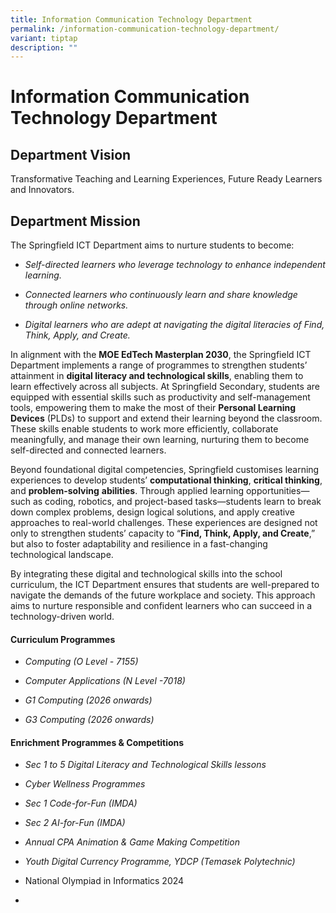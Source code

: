 ```yaml
---
title: Information Communication Technology Department
permalink: /information-communication-technology-department/
variant: tiptap
description: ""
---
```

<h1><strong>Information Communication Technology Department</strong></h1>
<h2>Department Vision</h2>
<p>Transformative Teaching and Learning Experiences, Future Ready Learners
and Innovators.</p>
<h2>Department Mission</h2>
<p>The Springfield ICT Department aims to nurture students to become:</p>
<ul>
<li>
<p><em>Self-directed learners who leverage technology to enhance independent learning.</em>
</p>
</li>
<li>
<p><em>Connected learners who continuously learn and share knowledge through online networks.</em>
</p>
</li>
<li>
<p><em>Digital learners who are adept at navigating the digital literacies of Find, Think, Apply, and Create.</em>
</p>
</li>
</ul>
<p>In alignment with the <strong>MOE EdTech Masterplan 2030</strong>, the
Springfield ICT Department implements a range of programmes to strengthen
students’ attainment in <strong>digital literacy and technological skills</strong>,
enabling them to learn effectively across all subjects. At Springfield
Secondary, students are equipped with essential skills such as productivity
and self-management tools, empowering them to make the most of their <strong>Personal Learning Devices</strong> (PLDs)
to support and extend their learning beyond the classroom. These skills
enable students to work more efficiently, collaborate meaningfully, and
manage their own learning, nurturing them to become self-directed and connected
learners.</p>
<p></p>
<p>Beyond foundational digital competencies, Springfield customises learning
experiences to develop students’ <strong>computational thinking</strong>, <strong>critical thinking</strong>,
and <strong>problem-solving</strong>  <strong>abilities</strong>. Through
applied learning opportunities—such as coding, robotics, and project-based
tasks—students learn to break down complex problems, design logical solutions,
and apply creative approaches to real-world challenges. These experiences
are designed not only to strengthen students’ capacity to “<strong>Find, Think, Apply, and Create</strong>,”
but also to foster adaptability and resilience in a fast-changing technological
landscape.
<br>
</p>
<p>By integrating these digital and technological skills into the school
curriculum, the ICT Department ensures that students are well-prepared
to navigate the demands of the future workplace and society. This approach
aims to nurture responsible and confident learners who can succeed in a
technology-driven world.</p>
<p></p>
<h4>Curriculum Programmes</h4>
<ul>
<li>
<p><em>Computing (O Level - 7155)</em>
</p>
</li>
<li>
<p><em>Computer Applications (N Level -7018)</em>
</p>
</li>
<li>
<p><em>G1 Computing (2026 onwards)</em>
</p>
</li>
<li>
<p><em>G3 Computing (2026 onwards)</em>
</p>
</li>
</ul>
<p></p>
<h4>Enrichment Programmes &amp; Competitions</h4>
<ul>
<li>
<p><em>Sec 1 to 5 Digital Literacy and Technological Skills lessons</em>
</p>
</li>
<li>
<p><em>Cyber Wellness Programmes</em>
</p>
</li>
<li>
<p><em>Sec 1 Code-for-Fun (IMDA)</em>
</p>
</li>
<li>
<p><em>Sec 2 AI-for-Fun (IMDA)</em>
</p>
</li>
<li>
<p><em>Annual CPA Animation &amp; Game Making Competition</em>
</p>
</li>
<li>
<p><em>Youth Digital Currency Programme, YDCP (Temasek Polytechnic)</em>
</p>
</li>
<li>
<p>National Olympiad in Informatics 2024</p>
</li>
<li>
<p></p>
</li>
</ul>
<p></p>